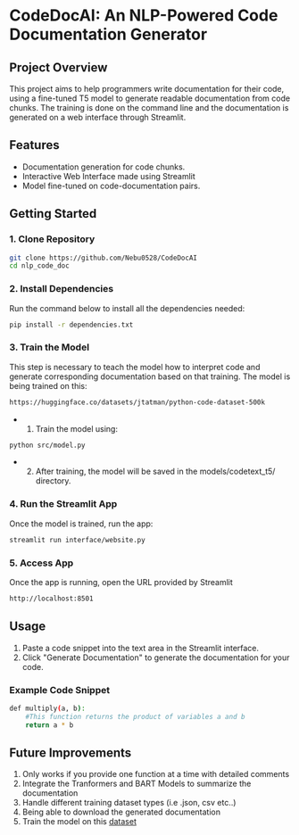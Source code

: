 # CodeDocAI: An NLP-Powered Code Documentation Generator

## Project Overview
This project aims to help programmers write documentation for their code, using a fine-tuned T5 model to generate readable documentation from code chunks. The training is done on the command line and the documentation is generated on a web interface through Streamlit.

## Features
- Documentation generation for code chunks.
- Interactive Web Interface made using Streamlit
- Model fine-tuned on code-documentation pairs.

## Getting Started

### 1. Clone Repository
```bash
git clone https://github.com/Nebu0528/CodeDocAI
cd nlp_code_doc
```

### 2. Install Dependencies
Run the command below to install all the dependencies needed:
```bash
pip install -r dependencies.txt
```
### 3. Train the Model 
This step is necessary to teach the model how to interpret code and generate corresponding documentation based on that training. The model is being trained on this:
```bash
https://huggingface.co/datasets/jtatman/python-code-dataset-500k
```
- 1. Train the model using:
```bash
python src/model.py
```
- 2. After training, the model will be saved in the models/codetext_t5/ directory.

### 4. Run the Streamlit App
Once the model is trained, run the app:
```bash
streamlit run interface/website.py
```

### 5. Access App
Once the app is running, open the URL provided by Streamlit 
```bash 
http://localhost:8501
```

## Usage
1. Paste a code snippet into the text area in the Streamlit interface.
2. Click "Generate Documentation" to generate the documentation for your code.

### Example Code Snippet
```bash
def multiply(a, b):
    #This function returns the product of variables a and b
    return a * b
```

## Future Improvements
1. Only works if you provide one function at a time with detailed comments
2. Integrate the Tranformers and BART Models to summarize the documentation
3. Handle different training dataset types (i.e .json, csv etc..)
4. Being able to download the generated documentation
5. Train the model on this [dataset](https://huggingface.co/datasets/bigcode/the-stack)
